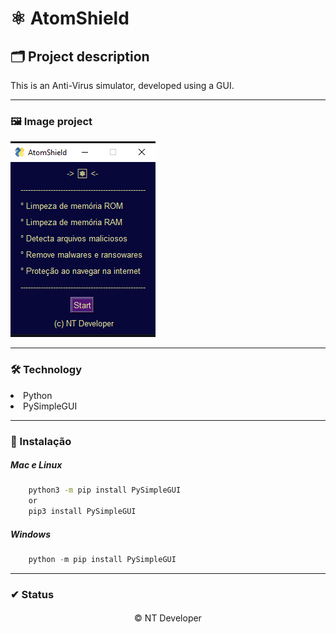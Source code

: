 # ⚛ AtomShield

## 🗂 Project description

<p>
	This is an Anti-Virus simulator, developed using a GUI.
</p>

---

### 🖼 Image project
![AtomShield](/Img/AtomShield-2.png)

---

### 🛠 Technology

<li> Python
<li> PySimpleGUI

---

### 💾 Instalação

<h5>Mac e Linux</h5>

~~~ Bash
    python3 -m pip install PySimpleGUI
    or
    pip3 install PySimpleGUI
~~~

<h5>Windows</h5>

~~~ PowerShell
    python -m pip install PySimpleGUI
~~~

---

### ✔ Status

<h4></h4>

<footer align="center" >&copy; NT Developer</footer>
